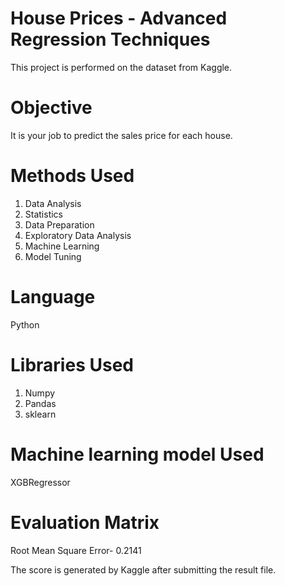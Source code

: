 # House Prices - Advanced Regression Techniques
This project is performed on the dataset from Kaggle.

# Objective
It is your job to predict the sales price for each house.

# Methods Used
1. Data Analysis
2. Statistics
3. Data Preparation
4. Exploratory Data Analysis
5. Machine Learning
6. Model Tuning
   

# Language
Python

# Libraries Used
1. Numpy
2. Pandas
3. sklearn

# Machine learning model Used
XGBRegressor 

# Evaluation Matrix
Root Mean Square Error- 0.2141

The score is generated by Kaggle after submitting the result file.
    


